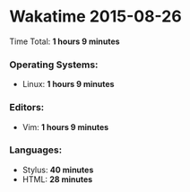 # Wakatime 2015-08-26

Time Total: **1 hours 9 minutes**

### Operating Systems:
- Linux: **1 hours 9 minutes** 

### Editors:
- Vim: **1 hours 9 minutes** 

### Languages:
- Stylus: **40 minutes** 
- HTML: **28 minutes** 

